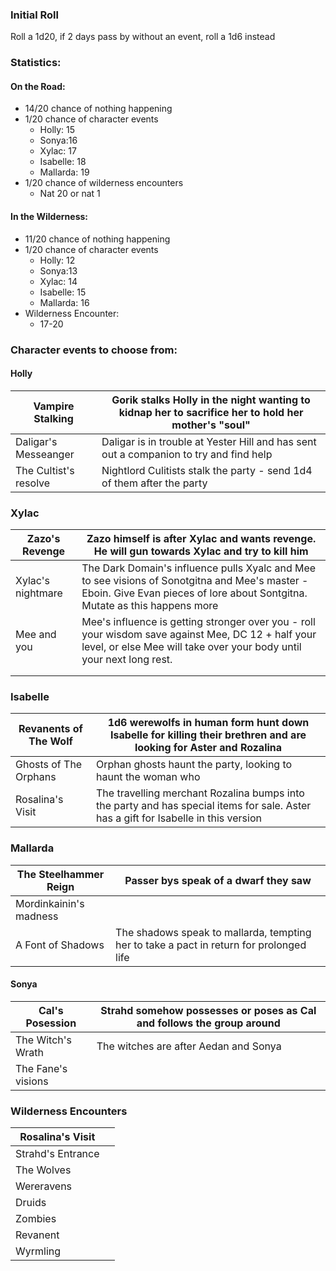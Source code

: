  ### Initial Roll
Roll a 1d20, if 2 days pass by without an event, roll a 1d6 instead

### Statistics:
#### On the Road:
- 14/20 chance of nothing happening
- 1/20 chance of character events
	- Holly: 15
	- Sonya:16
	- Xylac: 17
	- Isabelle: 18
	- Mallarda: 19
- 1/20 chance of wilderness encounters
	- Nat 20 or nat 1


#### In the Wilderness:
- 11/20 chance of nothing happening
- 1/20 chance of character events
	- Holly: 12
	- Sonya:13
	- Xylac: 14
	- Isabelle: 15
	- Mallarda: 16
- Wilderness Encounter:
	- 17-20

### Character events to choose from:

#### Holly

| Vampire Stalking      | Gorik stalks Holly in the night wanting to kidnap her to sacrifice her to hold her mother's "soul" |
| --------------------- | -------------------------------------------------------------------------------------------------- |
| Daligar's Messeanger  | Daligar is in trouble at Yester Hill and has sent out a companion to try and find help             |
| The Cultist's resolve | Nightlord Culitists stalk the party - send 1d4 of them after the party                             |

### Xylac

| Zazo's Revenge    | Zazo himself is after Xylac and wants revenge. He will gun towards Xylac and try to kill him                                                                                 |
| ----------------- | ---------------------------------------------------------------------------------------------------------------------------------------------------------------------------- |
| Xylac's nightmare | The Dark Domain's influence pulls Xyalc and Mee to see visions of Sonotgitna and Mee's master - Eboin. Give Evan pieces of lore about Sontgitna. Mutate as this happens more |
| Mee and you       | Mee's influence is getting stronger over you - roll your wisdom save against Mee, DC 12 + half your level, or else Mee will take over your body until your next long rest.   |
|                   |                                                                                                                                                                              |
|                   |                                                                                                                                                                              |

### Isabelle

| Revanents of The Wolf | 1d6 werewolfs in human form hunt down Isabelle for killing their brethren and are looking for Aster and Rozalina                    |
| --------------------- | ----------------------------------------------------------------------------------------------------------------------------------- |
| Ghosts of The Orphans | Orphan ghosts haunt the party, looking to haunt the woman who                                                                       |
| Rosalina's Visit      | The travelling merchant Rozalina bumps into the party and has special items for sale. Aster has a gift for Isabelle in this version |
### Mallarda

| The Steelhammer Reign  | Passer bys speak of a dwarf they saw                                                    |
| ---------------------- | --------------------------------------------------------------------------------------- |
| Mordinkainin's madness |                                                                                         |
| A Font of Shadows      | The shadows speak to mallarda, tempting her to take a pact in return for prolonged life |
#### Sonya

| Cal's Posession    | Strahd somehow possesses or poses as Cal and follows the group around |
| ------------------ | --------------------------------------------------------------------- |
| The Witch's Wrath  | The witches are after Aedan and Sonya                                 |
| The Fane's visions |                                                                       |
### Wilderness Encounters

| Rosalina's Visit  |     |
| ----------------- | --- |
| Strahd's Entrance |     |
| The Wolves        |     |
| Wereravens        |     |
| Druids            |     |
| Zombies           |     |
| Revanent          |     |
| Wyrmling          |     |
